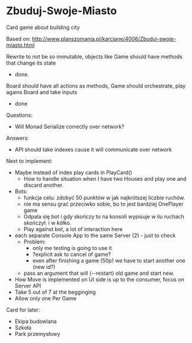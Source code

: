 # Zbuduj-Swoje-Miasto
Card game about building city

Based on:
http://www.planszomania.pl/karciane/4006/Zbuduj-swoje-miasto.html


Rewrite to not be so immutable, objects like Game should have methods that change its state
- done.

Board should have all actions as methods, Game should orchestrate, play agains Board and take inputs
- done

Questions:
- Will Monad Serialize correctly over network?

Answers:
- API should take indexes cause it will communicate over network

Next to implement:
- Maybe instead of index play cards in PlayCard()
  - How to handle situation when I have two Houses and play one and discard another.
- Bots:
  - funkcja celu: zdobyć 50 punktów w jak najkrótszej liczbie ruchów.
  - nie ma sensu grać przeciwko sobie, bo to jest bardziej OnePlayer game
  - Odpala się bot i gdy skończy to na konsoli wypisuje w ilu ruchach skończył. i w kółko.
  - Play against bot, a lot of interaction here
- each separate Console App to the same Server (2) - just to check
  - Problem:
    - only me testing is going to use it
    - ?explicit ask to cancel of game?
    - even after finishing a game (50p) we have to start another one (new id?)
  - pass an argument that will (--restart) old game and start new.
- How Move is implemented on UI side is up to the consumer, focus on Server API
- Take 5 out of 7 at the begginging
- Allow only one Per Game


Card for later:
- Ekipa budowlana
- Szkoła
- Park przemysłowy